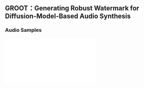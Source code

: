 ## GROOT：Generating Robust Watermark for Diffusion-Model-Based Audio Synthesis

### Audio Samples

<iframe 
frameborder="no" border="0" marginwidth="0" marginheight="0"
src="audio/ljs_speech_demo1.wav">
</iframe>

